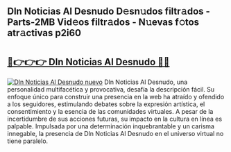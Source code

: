 ## Dln Noticias Al Desnudo D𝚎sn𝚞dos filtr𝚊dos - Parts-2MB Vid𝚎os filtr𝚊dos - N𝚞evas f𝚘tos atr𝚊ctivas p2i60

# <h2><a href="http://mbavubn.tromn.icu/?c=Dln+Noticias+Al+Desnudo">🔗👉👉👉 Dln Noticias Al Desnudo 🔗🔗</a></h2>

[![Dln Noticias Al Desnudo nuevo](https://i.imgur.com/pEAQMta.gif)](http://mbavubn.tromn.icu/?c=Dln+Noticias+Al+Desnudo)
Dln Noticias Al Desnudo, una personalidad multifacética y provocativa, desafía la descripción fácil. Su enfoque único para construir una presencia en la web ha atraído y ofendido a los seguidores, estimulando debates sobre la expresión artística, el consentimiento y la esencia de las comunidades virtuales. A pesar de la incertidumbre de sus acciones futuras, su impacto en la cultura en línea es palpable. Impulsada por una determinación inquebrantable y un carisma innegable, la presencia de Dln Noticias Al Desnudo en el universo virtual no tiene paralelo.
